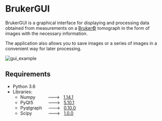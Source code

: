 # BrukerGUI

BrukerGUI is a graphical interface for displaying and processing data obtained from measurements on a [Bruker©](https://www.bruker.com) tomograph in the form of images with the necessary information. 

The application also allows you to save images or a series of images in a convenient way for later processing.

![gui_example](https://github.com/meewa1/BrukerGUI/pictures/MainWindow.png)

## Requirements
 + Python 3.6
 + Libraries:
    - Numpy &nbsp; &nbsp; &nbsp; &nbsp; &nbsp;---> &nbsp; [1.14.1](https://github.com/numpy/numpy/archive/v1.14.1.zip)
    - PyQt5 &nbsp; &nbsp; &nbsp; &nbsp; &nbsp; &nbsp;---> &nbsp; [5.10.1](https://pypi.python.org/pypi/PyQt5)
    - Pyqtgraph &nbsp; &nbsp; ---> &nbsp; [0.10.0](http://www.pyqtgraph.org)
    - Scipy &nbsp; &nbsp; &nbsp; &nbsp; &nbsp; &nbsp; ---> &nbsp; [1.0.0](https://github.com/scipy/scipy/releases/tag/v1.0.0)
